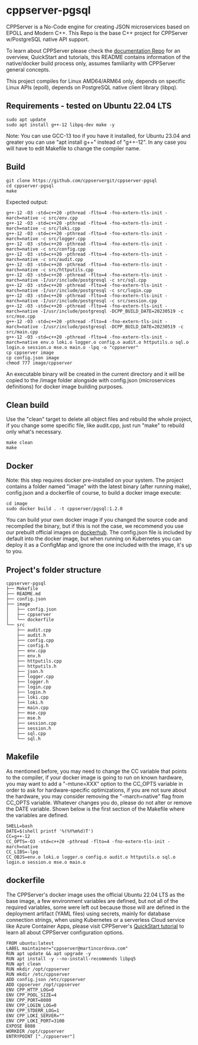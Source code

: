 # cppserver-pgsql
CPPServer is a No-Code engine for creating JSON microservices based on EPOLL and Modern C++.
This Repo is the base C++ project for CPPServer w/PostgreSQL native API support.

To learn about CPPServer please check the [documentation Repo](https://github.com/cppservergit/cppserver-docs) for an overview, QuickStart and tutorials, this README contains information of the native/docker build process only, assumes familiarity with CPPServer general concepts.

This project compiles for Linux AMD64/ARM64 only, depends on specific Linux APIs (epoll), depends on PostgreSQL native client library (libpq).

## Requirements - tested on Ubuntu 22.04 LTS
```
sudo apt update
sudo apt install g++-12 libpq-dev make -y
```

Note: You can use GCC-13 too if you have it installed, for Ubuntu 23.04 and greater you can use "apt install g++" instead of "g++-12". In any case you will have to edit Makefile to change the compiler name.

## Build

```
git clone https://github.com/cppservergit/cppserver-pgsql
cd cppserver-pgsql
make
```

Expected output:
```
g++-12 -O3 -std=c++20 -pthread -flto=4 -fno-extern-tls-init -march=native -c src/env.cpp
g++-12 -O3 -std=c++20 -pthread -flto=4 -fno-extern-tls-init -march=native -c src/loki.cpp
g++-12 -O3 -std=c++20 -pthread -flto=4 -fno-extern-tls-init -march=native -c src/logger.cpp
g++-12 -O3 -std=c++20 -pthread -flto=4 -fno-extern-tls-init -march=native -c src/config.cpp
g++-12 -O3 -std=c++20 -pthread -flto=4 -fno-extern-tls-init -march=native -c src/audit.cpp
g++-12 -O3 -std=c++20 -pthread -flto=4 -fno-extern-tls-init -march=native -c src/httputils.cpp
g++-12 -O3 -std=c++20 -pthread -flto=4 -fno-extern-tls-init -march=native -I/usr/include/postgresql -c src/sql.cpp
g++-12 -O3 -std=c++20 -pthread -flto=4 -fno-extern-tls-init -march=native -I/usr/include/postgresql -c src/login.cpp
g++-12 -O3 -std=c++20 -pthread -flto=4 -fno-extern-tls-init -march=native -I/usr/include/postgresql -c src/session.cpp
g++-12 -O3 -std=c++20 -pthread -flto=4 -fno-extern-tls-init -march=native -I/usr/include/postgresql -DCPP_BUILD_DATE=20230519 -c src/mse.cpp
g++-12 -O3 -std=c++20 -pthread -flto=4 -fno-extern-tls-init -march=native -I/usr/include/postgresql -DCPP_BUILD_DATE=20230519 -c src/main.cpp
g++-12 -O3 -std=c++20 -pthread -flto=4 -fno-extern-tls-init -march=native env.o loki.o logger.o config.o audit.o httputils.o sql.o login.o session.o mse.o main.o -lpq -o "cppserver"
cp cppserver image
cp config.json image
chmod 777 image/cppserver
```

An executable binary will be created in the current directory and it will be copied to the /image folder alongside with config.json (microservices definitions) for docker image building purposes.

## Clean build

Use the "clean" target to delete all object files and rebuild the whole project, if you change some specific file, like audit.cpp, just run "make" to rebuild only what's necessary.

```
make clean
make
```

## Docker

Note: this step requires docker pre-installed on your system.
The project contains a folder named "image" with the latest binary (after running make), config.json and a dockerfile of course, to build a docker image execute:
```
cd image
sudo docker build . -t cppserver/pgsql:1.2.0
```

You can build your own docker image if you changed the source code and recompiled the binary, but if this is not the case, we recommend you use our prebuilt official images on [dockerhub](https://hub.docker.com/repository/docker/cppserver/pgsql/general).
The config.json file is included by default into the docker image, but when running on Kubernetes you can deploy it as a ConfigMap and ignore the one included with the image, it's up to you.


## Project's folder structure

```
cppserver-pgsql
├── Makefile
├── README.md
├── config.json
├── image
│   ├── config.json
│   ├── cppserver
│   └── dockerfile
└── src
    ├── audit.cpp
    ├── audit.h
    ├── config.cpp
    ├── config.h
    ├── env.cpp
    ├── env.h
    ├── httputils.cpp
    ├── httputils.h
    ├── json.h
    ├── logger.cpp
    ├── logger.h
    ├── login.cpp
    ├── login.h
    ├── loki.cpp
    ├── loki.h
    ├── main.cpp
    ├── mse.cpp
    ├── mse.h
    ├── session.cpp
    ├── session.h
    ├── sql.cpp
    └── sql.h
```

## Makefile

As mentioned before, you may need to change the CC variable that points to the compiler, if your docker image is going to run on known hardware, you may want to add a "-mtune=XXX" option to the CC_OPTS variable in order to ask for hardware-specific optimizations, if you are not sure about the hardware, you may consider removing the "-march=native" flag from CC_OPTS variable. Whatever changes you do, please do not alter or remove the DATE variable. Shown below is the first section of the Makefile where the variables are defined.
```
SHELL=bash
DATE=$(shell printf '%(%Y%m%d)T')
CC=g++-12
CC_OPTS=-O3 -std=c++20 -pthread -flto=4 -fno-extern-tls-init -march=native
CC_LIBS=-lpq
CC_OBJS=env.o loki.o logger.o config.o audit.o httputils.o sql.o login.o session.o mse.o main.o
```

## dockerfile

The CPPServer's docker image uses the official Ubuntu 22.04 LTS as the base image, a few environment variables are defined, but not all of the required variables, some were left out because those will are defined in the deployment artifact (YAML files) using secrets, mainly for database connection strings, when using Kubernetes or a serverless Cloud service like Azure Container Apps, please visit CPPServer's [QuickStart tutorial](https://github.com/cppservergit/cppserver-docs/blob/main/quickstart.md) to learn all about CPPServer configuration options.

```
FROM ubuntu:latest
LABEL maintainer="cppserver@martincordova.com"
RUN apt update && apt upgrade -y 
RUN apt install -y --no-install-recommends libpq5
RUN apt clean
RUN mkdir /opt/cppserver
RUN mkdir /etc/cppserver
ADD config.json /etc/cppserver
ADD cppserver /opt/cppserver
ENV CPP_HTTP_LOG=0
ENV CPP_POOL_SIZE=4
ENV CPP_PORT=8080
ENV CPP_LOGIN_LOG=0
ENV CPP_STDERR_LOG=1
ENV CPP_LOKI_SERVER=""
ENV CPP_LOKI_PORT=3100
EXPOSE 8080
WORKDIR /opt/cppserver
ENTRYPOINT ["./cppserver"]
```
